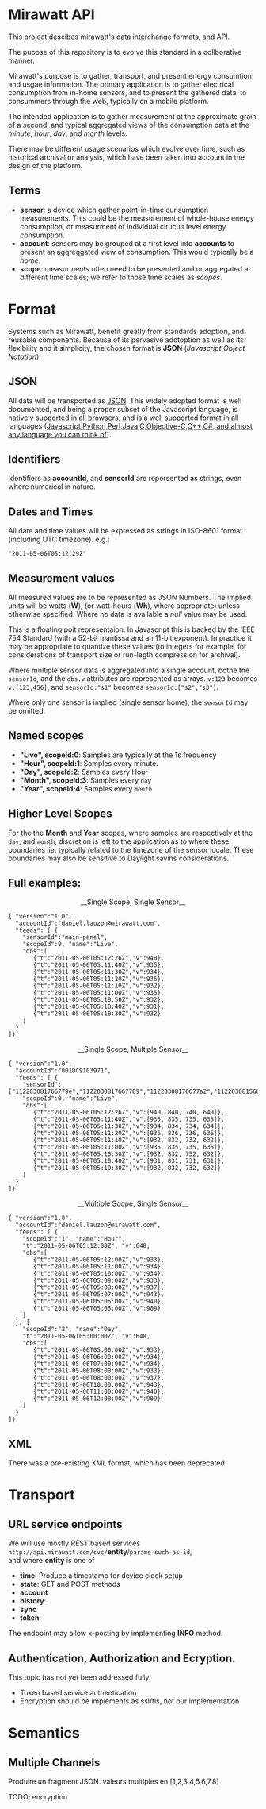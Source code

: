 # Mirawatt API

This project descibes mirawatt's data interchange formats, and API.

The pupose of this repository is to evolve this standard in a collborative manner.

Mirawatt's purpose is to gather, transport, and present energy consumtion and usgae information.
The primary application is to gather electrical consumption from in-home sensors,
and to present the gathered data, to consummers through the web, typically on a mobile platform.

The intended application is to gather measurement at the approximate grain of a second, and typical aggregated views of the consumption data at the _minute_, _hour_, _day_, and _month_ levels.

There may be different usage scenarios which evolve over time, such as historical archival or analysis, which have been taken into account in the design of the platform.

## Terms
*   __sensor__: a device which gather point-in-time cunsumption measurements. This could be the measurement of whole-house energy consumption, or measurment of individual cirucuit level energy consumption.
*   __account__: sensors may be grouped at a first level into __accounts__ to present an aggreggated view of consumption. This would typically be a _home_.
*   __scope__: measurments often need to be presented and or aggregated at different time scales; we refer to those time scales as _scopes_.

# Format
Systems such as Mirawatt, benefit greatly from standards adoption, and reusable components.
Because of its pervasive adotoption as well as its flexibility and it simplicity, the chosen format is __JSON__ (_Javascript Object Notation_).

## JSON
All data will be transported as [JSON](http://www.json.org/). This widely adopted format is well documented, and being a proper subset of the Javascript language, is natively supported in all browsers, and is a well supported format in all languages ([Javascript,Python,Perl,Java,C,Objective-C,C++,C#, and almost any language you can think of](http://www.json.org/)).

## Identifiers
Identifiers as __accountId__, and __sensorId__ are repersented as strings, even where numerical in nature.

## Dates and Times
All date and time values will be expressed as strings in ISO-8601 format (including UTC timezone). e.g.:

    "2011-05-06T05:12:29Z"
## Measurement values
All measured values are to be represented as JSON Numbers. The implied units will be watts (__W__), (or watt-hours (__Wh__),  where appropriate) unless otherwise specified. Where no data is available a _null_ value may be used.

This is a floating poit representaion. In Javascript this is backed by the IEEE 754 Standard (with a 52-bit mantissa and an 11-bit exponent). In practice it may be appropriate to quantize these values (to integers for example, for considerations of transport size or run-legth compression for archival).

Where multiple sensor data is aggregated into a single account, bothe the `sensorId`, and the `obs.v` attributes are represented as arrays. `v:123` becomes `v:[123,456]`, and `sensorId:"s1"` becomes `sensorId:["s2","s3"]`.

Where only one sensor is implied (single sensor home), the `sensorId` may be omitted.

## Named scopes

* __"Live", scopeId:0__: Samples are typically at the 1s frequency
* __"Hour", scopeId:1__: Samples every minute.
* __"Day", scopeId:2__: Samples every Hour
* __"Month", scopeId:3__: Samples every `day`
* __"Year", scopeId:4__: Samples every `month`

## Higher Level Scopes
For the the __Month__ and __Year__ scopes, where samples are respectively at the `day`, and `month`, discretion is left to the application as to where these boundaries lie: typically related to the timezone of the sensor locale. These boundaries may also be sensitive to Daylight savins considerations.
  

## Full examples:

<center>__Single Scope, Single Sensor__</center>

    { "version":"1.0",
      "accountId":"daniel.lauzon@mirawatt.com",
      "feeds": [ {
        "sensorId":"main-panel",
        "scopeId":0, "name":"Live",
        "obs":[
           {"t":"2011-05-06T05:12:26Z","v":940},
           {"t":"2011-05-06T05:11:40Z","v":935},
           {"t":"2011-05-06T05:11:30Z","v":934},
           {"t":"2011-05-06T05:11:20Z","v":936},
           {"t":"2011-05-06T05:11:10Z","v":932},
           {"t":"2011-05-06T05:11:00Z","v":935},
           {"t":"2011-05-06T05:10:50Z","v":932},
           {"t":"2011-05-06T05:10:40Z","v":931},
           {"t":"2011-05-06T05:10:30Z","v":932}
        ]
      }
    ]}

<center>__Single Scope, Multiple Sensor__</center>

    { "version":"1.0",
      "accountId":"001DC9103971",
      "feeds": [ {
        "sensorId":["112203081766779e","1122030817667789","11220308176677a2","1122030815667742"],
        "scopeId":0, "name":"Live",
        "obs":[
           {"t":"2011-05-06T05:12:26Z","v":[940, 840, 740, 640]},
           {"t":"2011-05-06T05:11:40Z","v":[935, 835, 735, 635]},
           {"t":"2011-05-06T05:11:30Z","v":[934, 834, 734, 634]},
           {"t":"2011-05-06T05:11:20Z","v":[936, 836, 736, 636]},
           {"t":"2011-05-06T05:11:10Z","v":[932, 832, 732, 632]},
           {"t":"2011-05-06T05:11:00Z","v":[935, 835, 735, 635]},
           {"t":"2011-05-06T05:10:50Z","v":[932, 832, 732, 632]},
           {"t":"2011-05-06T05:10:40Z","v":[931, 831, 731, 631]},
           {"t":"2011-05-06T05:10:30Z","v":[932, 832, 732, 632]}
        ]
      }
    ]}

<center>__Multiple Scope, Single Sensor__</center>

    { "version":"1.0",
      "accountId":"daniel.lauzon@mirawatt.com",
      "feeds": [ {
        "scopeId":"1", "name":"Hour",
        "t":"2011-05-06T05:12:00Z", "v":648,
        "obs":[
           {"t":"2011-05-06T05:12:00Z","v":933},
           {"t":"2011-05-06T05:11:00Z","v":934},
           {"t":"2011-05-06T05:10:00Z","v":934},
           {"t":"2011-05-06T05:09:00Z","v":933},
           {"t":"2011-05-06T05:08:00Z","v":937},
           {"t":"2011-05-06T05:07:00Z","v":943},
           {"t":"2011-05-06T05:06:00Z","v":940},
           {"t":"2011-05-06T05:05:00Z","v":909}
        ]
      }, {
        "scopeId":"2", "name":"Day",
        "t":"2011-05-06T05:00:00Z", "v":648,
        "obs":[
           {"t":"2011-05-06T05:00:00Z","v":933},
           {"t":"2011-05-06T06:00:00Z","v":934},
           {"t":"2011-05-06T07:00:00Z","v":934},
           {"t":"2011-05-06T08:00:00Z","v":933},
           {"t":"2011-05-06T08:00:00Z","v":937},
           {"t":"2011-05-06T10:00:00Z","v":943},
           {"t":"2011-05-06T11:00:00Z","v":940},
           {"t":"2011-05-06T12:00:00Z","v":909}
        ]
      }
    ]}


## XML 
There was a pre-existing XML format, which has been deprecated.

# Transport

## URL service endpoints
We will use mostly REST based services
`http://api.mirawatt.com/svc/`__entity__/`params-such-as-id`,  
and where __entity__ is one of

*   __time__: Produce a timestamp for device clock setup
*   __state__: GET and POST methods
*   __account__
*   __history__:
*   __sync__
*   __token__:

The endpoint may allow x-posting by implementing __INFO__ method.

## Authentication, Authorization and Ecryption.
This topic has not yet been addressed fully.

*   Token based service authentication
*   Encryption should be implements as ssl/tls, not our implementation

# Semantics

## Multiple Channels
Produire un fragment JSON. valeurs multiples en [1,2,3,4,5,6,7,8]


TODO; encryption